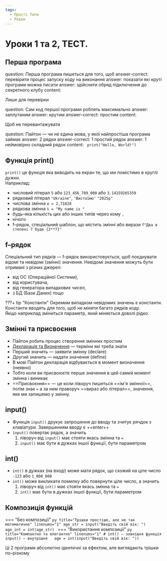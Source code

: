 ```yaml
---
tags:
  - Прості Типи
  - Рядки
---
```


# Уроки 1 та 2, ТЕСТ.

## Перша програма

<?quiz?>
question: Перша програма пишеться для того, щоб
answer-correct: перевірити процес запуску коду на виконання
answer: показати які круті програми можна писати
answer: здійснити обряд підключення до секретного клубу
content:
<p>  Лише для перевірки </p>
<?/quiz?>

<?quiz?>
question: Сам код першої програми роблять максимально
answer: заплутаним
answer: крутим
answer-correct: простим
content:
<p>  Щоб не перевантажувати </p>
<?/quiz?>
<?quiz?>
question: Пайтон — чи не єдина мова, у якої найпростіша програма займає
answer: 2 рядки
answer-correct: 1 простий рядок
answer: 1 неймовірно складний рядок
content:
<code> print("Hello, World!") </code>
<?/quiz?>

## Функція print()

`print()` це функція яка виводить на екран те, що ми помістимо в круглі дужки.  
Наприклад:

- числовий літерал `5` або `123_456_789_000` або `3.14159265359`
- рядковий літерал `"Ukraine"`, `'Вистоїмо'` `"2025р"`
- числова змінна `e = 2,71828`
- рядкова змінна `s = "My name is "`
- будь–яка кількість цих або інших типів через кому `,`
- нічого
- f–рядок, спеціальний шаблон, що містить змінні або вирази `f"Два в степені 7 буде {2**7}"`

## f–рядок

Спеціальний тип рядків — f–рядок використовується, щоб поєднувати відомі та невідомі (змінні) значення.
Невідомі значення можуть бути отримані з різних джерел:

- від ОС (Операційної Системи),
- від користувача,
- від генератора випадкових чисел,
- з БД (Бази Даних) тощо  

???+ tip "Константи"
    Окремим випадком невідомих значень є константи. Константи вводять для того, щоб не міняти багато рядків коду.  
    Якщо наприклад зміниться параметр, який міняється доволі рідко.

## Змінні та присвоєння

- Пайтон робить процес створення змінних простим
- [Декларація та Визначення](2.md#declare-vs-definition) — терміни які треба знати
- Перший значить — заявити змінну (declare)
- Другий значить — надати значення (define)
- В мові Пайтон декларація відбувається в момент визначення (неявно)
- Тобто коли ви присвоюєте перше значення в цей самий момент змінна і виникає
- ==Присвоєння== — це коли ліворуч пишеться ==ім'я змінної==, потім знак `=` а за ним праворуч ==вираз або літерал==, значення, яке ми запишемо у змінну.

## input()

- Функція `input()` друкує запрошення до вводу та зчитує рячдок з клавіатури. Завершенням вводу є ++enter++
- `input()` повертає рядок, а значить
    1. ліворуч від `input()` має стояти якась змінна та `=`
    2. `input()` має бути в дужках іншої функції, бути параметром

## int()

- `int()` в дужках (на вході) може мати рядок, що схожий на ціле число `-123` або `1_000_000`
- `int()` може викликати помилку або повернути ціле число, а значить
    1. ліворуч від `int()` має стояти якась змінна та `=`
    2. `int()` має бути в дужках іншої функції, бути параметром

## Композиція функцій

=== "Без композиції"
    ```py title="Трішки простіше, але не так математично" linenums="1"
    age_str = input("Введіть свій вік: ")
    age_int = int(age_str)
    ```
=== "Використання композиції"
    ```py title="Компактно та елегантно" linenums="1"
    # int() — зовнішня функція input() — внутрішня  
    age = int(input("Введіть свій вік: "))
    ```

Ці 2 програми абсолютно ідентичні за ефектом, але виглядають трішки по–різному
